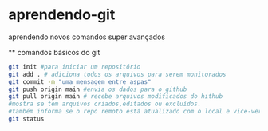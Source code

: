 # aprendendo-git

aprendendo novos comandos super avançados

** comandos básicos do git

```sh
git init #para iniciar um repositório
git add . # adiciona todos os arquivos para serem monitorados
git commit -m "uma mensagem entre aspas"
git push origin main #envia os dados para o github
git pull origin main # recebe arquivos modificados do hithub
#mostra se tem arquivos criados,editados ou excluídos.
#também informa se o repo remoto está atualizado com o local e vice-versa
git status
```
